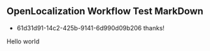 ## OpenLocalization Workflow Test MarkDown
* 61d31d91-14c2-425b-9141-6d990d09b206 
thanks!

Hello world